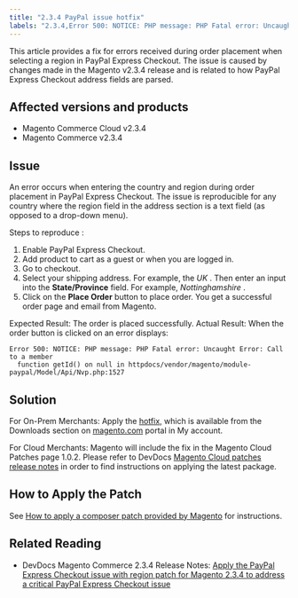 ```yaml
---
title: "2.3.4 PayPal issue hotfix"
labels: "2.3.4,Error 500: NOTICE: PHP message: PHP Fatal error: Uncaught Error: Call to a member function getId() on null in httpdocs/vendor/magento/module-paypal/Model/Api/Nvp.php:1527,Magento Commerce,Magento Commerce Cloud,PayPal Express Checkout,known issues,patch,troubleshooting"
---
```


This article provides a fix for errors received during order placement when selecting a region in PayPal Express Checkout. The issue is caused by changes made in the Magento v2.3.4 release and is related to how PayPal Express Checkout address fields are parsed.

## Affected versions and products

* Magento Commerce Cloud v2.3.4
* Magento Commerce v2.3.4

## Issue

An error occurs when entering the country and region during order placement in PayPal Express Checkout. The issue is reproducible for any country where the region field in the address section is a text field (as opposed to a drop-down menu).

 <span class="wysiwyg-underline">Steps to reproduce</span> :

1. Enable PayPal Express Checkout.
1. Add product to cart as a guest or when you are logged in.
1. Go to checkout.
1. Select your shipping address. For example, the *UK* . Then enter an input into the **State/Province** field. For example, *Nottinghamshire* .
1. Click on the **Place Order** button to place order. You get a successful order page and email from Magento.

 <span class="wysiwyg-underline">Expected Result:</span> The order is placed successfully. <span class="wysiwyg-underline">Actual Result:</span> When the order button is clicked on an error displays:

```clike
Error 500: NOTICE: PHP message: PHP Fatal error: Uncaught Error: Call to a member
  function getId() on null in httpdocs/vendor/magento/module-paypal/Model/Api/Nvp.php:1527
```

## Solution

For On-Prem Merchants: Apply the [hotfix,](https://magento.com/tech-resources/download#download2353) which is available from the Downloads section on [magento.com](https://magento.com) portal in My account.

For Cloud Merchants: Magento will include the fix in the Magento Cloud Patches page 1.0.2.  Please refer to DevDocs [Magento Cloud patches release notes](https://devdocs.magento.com/cloud/release-notes/mcp-release-notes.html?itm_source=devdocs&itm_medium=quick_search&itm_campaign=federated_search&itm_term=cloud%20patche) in order to find instructions on applying the latest package.

## How to Apply the Patch

See [How to apply a composer patch provided by Magento](https://support.magento.com/hc/en-us/articles/360028367731) for instructions.

## Related Reading

* DevDocs Magento Commerce 2.3.4 Release Notes: [Apply the PayPal Express Checkout issue with region patch for Magento 2.3.4 to address a critical PayPal Express Checkout issue](https://devdocs.magento.com/guides/v2.3/release-notes/release-notes-2-3-4-commerce.html#apply-the-paypal-express-checkout-issue-with-region-patch-for-magento-234-to-address-a-critical-paypal-express-checkout-issue) 

